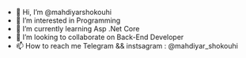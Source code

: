 - 👋 Hi, I’m @mahdiyarshokouhi
- 👀 I’m interested in Programming
- 🌱 I’m currently learning Asp .Net Core
- 💞️ I’m looking to collaborate on Back-End Developer
- 📫 How to reach me Telegram && instsagram : @mahdiyar_shokouhi

<!---
mahdiyarshokouhi/mahdiyarshokouhi is a ✨ special ✨ repository because its `README.md` (this file) appears on your GitHub profile.
You can click the Preview link to take a look at your changes.
--->
